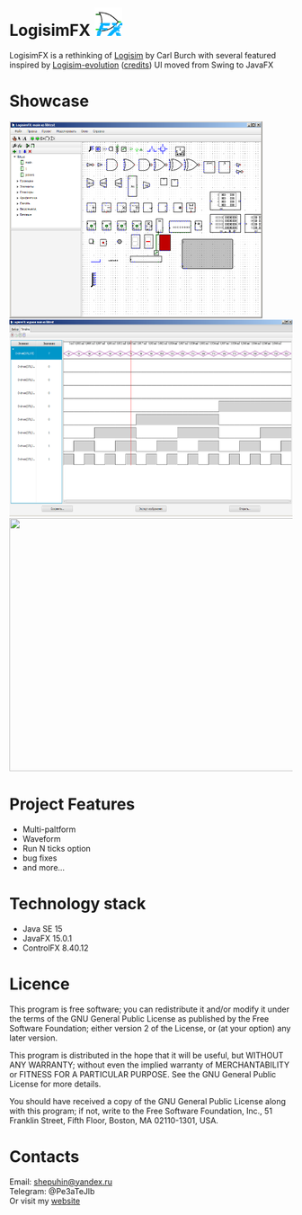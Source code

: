 
# LogisimFX <img src="https://github.com/Pe3aTeJlb/Pe3aTeJlb/blob/main/ReadmeResources/LogisimFX/logisimfx_128_.png" width="50" height="50" />

LogisimFX is a rethinking of [Logisim](http://cburch.com/logisim/) by Carl Burch with several featured inspired by [Logisim-evolution](https://github.com/logisim-evolution/logisim-evolution) ([credits](https://github.com/logisim-evolution/logisim-evolution/blob/master/docs/credits.md))
UI moved from Swing to JavaFX

# Showcase
<img src="https://github.com/Pe3aTeJlb/Pe3aTeJlb/blob/main/ReadmeResources/LogisimFX/logisimfx1.png" width="450" height="350" /> <img src="https://github.com/Pe3aTeJlb/Pe3aTeJlb/blob/main/ReadmeResources/LogisimFX/logisimfx2.png" width="683" height="350" /> <img src="https://github.com/Pe3aTeJlb/Pe3aTeJlb/blob/main/ReadmeResources/LogisimFX/logisimfx5.gif" width="900" height="450" />

# Project Features
* Multi-paltform
* Waveform
* Run N ticks option
* bug fixes
* and more...

# Technology stack
- Java SE 15
- JavaFX 15.0.1
- ControlFX 8.40.12

# Licence
This program is free software; you can redistribute it and/or modify it under the terms of the GNU General Public License as published by the Free Software Foundation; either version 2 of the License, or (at your option) any later version.

This program is distributed in the hope that it will be useful, but WITHOUT ANY WARRANTY; without even the implied warranty of MERCHANTABILITY or FITNESS FOR A PARTICULAR PURPOSE. See the GNU General Public License for more details.

You should have received a copy of the GNU General Public License along with this program; if not, write to the Free Software Foundation, Inc., 51 Franklin Street, Fifth Floor, Boston, MA 02110-1301, USA.

# Contacts
Email: shepuhin@yandex.ru  
Telegram: @Pe3aTeJlb  
Or visit my [website](https://sites.google.com/view/pplosstudio/%D0%B3%D0%BB%D0%B0%D0%B2%D0%BD%D0%B0%D1%8F)
